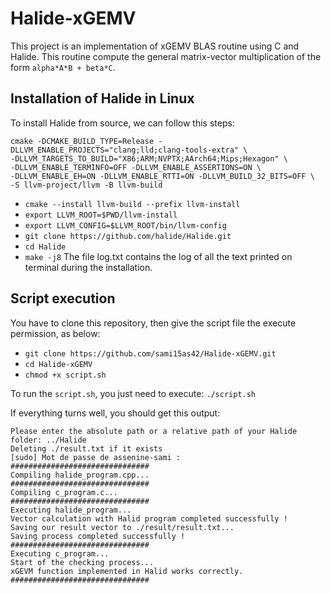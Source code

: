 # Halide-xGEMV
This project is an implementation of xGEMV BLAS routine using C and Halide.
This routine compute the general matrix-vector multiplication of the form ```alpha*A*B + beta*C```.

## Installation of Halide in Linux
To install Halide from source, we can follow this steps:
  ``` 
  cmake -DCMAKE_BUILD_TYPE=Release -DLLVM_ENABLE_PROJECTS="clang;lld;clang-tools-extra" \
  -DLLVM_TARGETS_TO_BUILD="X86;ARM;NVPTX;AArch64;Mips;Hexagon" \ 
  -DLLVM_ENABLE_TERMINFO=OFF -DLLVM_ENABLE_ASSERTIONS=ON \
  -DLLVM_ENABLE_EH=ON -DLLVM_ENABLE_RTTI=ON -DLLVM_BUILD_32_BITS=OFF \
  -S llvm-project/llvm -B llvm-build
  ```
  - ``` cmake --install llvm-build --prefix llvm-install ```
  - ``` export LLVM_ROOT=$PWD/llvm-install ```
  - ``` export LLVM_CONFIG=$LLVM_ROOT/bin/llvm-config ```
  - ``` git clone https://github.com/halide/Halide.git ```
  - ``` cd Halide ```
  - ``` make -j8 ```
The file log.txt contains the log of all the text printed on terminal during the installation.

## Script execution
You have to clone this repository, then give the script file the execute permission, as below:
- ``` git clone https://github.com/sami15as42/Halide-xGEMV.git ```
- ``` cd Halide-xGEMV ```
- ``` chmod +x script.sh ```
 
To run the ```script.sh```, you just need to execute: ``` ./script.sh ```

If everything turns well, you should get this output:
```
Please enter the absolute path or a relative path of your Halide folder: ../Halide
Deleting ./result.txt if it exists
[sudo] Mot de passe de assenine-sami : 
###############################
Compiling halide_program.cpp...
###############################
Compiling c_program.c...
###############################
Executing halide_program...
Vector calculation with Halid program completed successfully !
Saving our result vector to ./result/result.txt...
Saving process completed successfully !
###############################
Executing c_program...
Start of the checking process...
xGEVM function implemented in Halid works correctly.
###############################
```

